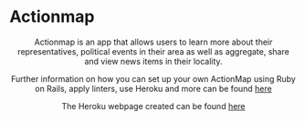 # Actionmap

<div style="text-align: center;">

Actionmap is an app that allows users to learn more about their representatives, political events in their area as well as aggregate, share and view news items in their locality.

Further information on how you can set up your own ActionMap using Ruby on Rails, apply linters, use Heroku and more can be found [here](https://github.com/vidhichander/ActionMap/tree/master/docs) 

The Heroku webpage created can be found [here](https://github.com/vidhichander/ActionMap/tree/master/docs)
</div>
